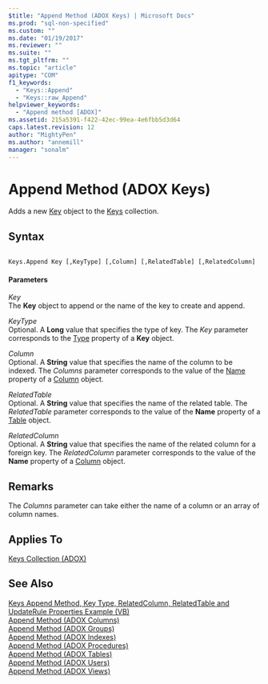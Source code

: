 ```yaml
---
$title: "Append Method (ADOX Keys) | Microsoft Docs"
ms.prod: "sql-non-specified"
ms.custom: ""
ms.date: "01/19/2017"
ms.reviewer: ""
ms.suite: ""
ms.tgt_pltfrm: ""
ms.topic: "article"
apitype: "COM"
f1_keywords: 
  - "Keys::Append"
  - "Keys::raw_Append"
helpviewer_keywords: 
  - "Append method [ADOX]"
ms.assetid: 215a5391-f422-42ec-99ea-4e6fbb5d3d64
caps.latest.revision: 12
author: "MightyPen"
ms.author: "annemill"
manager: "sonalm"
---
```

# Append Method (ADOX Keys)
Adds a new [Key](../../../ado/reference/adox-api/key-object-adox.md) object to the [Keys](../../../ado/reference/adox-api/keys-collection-adox.md) collection.  
  
## Syntax  
  
```  
  
Keys.Append Key [,KeyType] [,Column] [,RelatedTable] [,RelatedColumn]  
```  
  
#### Parameters  
 *Key*  
 The **Key** object to append or the name of the key to create and append.  
  
 *KeyType*  
 Optional. A **Long** value that specifies the type of key. The *Key* parameter corresponds to the [Type](../../../ado/reference/adox-api/type-property-key-adox.md) property of a **Key** object.  
  
 *Column*  
 Optional. A **String** value that specifies the name of the column to be indexed. The *Columns* parameter corresponds to the value of the [Name](../../../ado/reference/adox-api/name-property-adox.md) property of a [Column](../../../ado/reference/adox-api/column-object-adox.md) object.  
  
 *RelatedTable*  
 Optional. A **String** value that specifies the name of the related table. The *RelatedTable* parameter corresponds to the value of the **Name** property of a [Table](../../../ado/reference/adox-api/table-object-adox.md) object.  
  
 *RelatedColumn*  
 Optional. A **String** value that specifies the name of the related column for a foreign key. The *RelatedColumn* parameter corresponds to the value of the **Name** property of a [Column](../../../ado/reference/adox-api/column-object-adox.md) object.  
  
## Remarks  
 The *Columns* parameter can take either the name of a column or an array of column names.  
  
## Applies To  
 [Keys Collection (ADOX)](../../../ado/reference/adox-api/keys-collection-adox.md)  
  
## See Also  
 [Keys Append Method, Key Type, RelatedColumn, RelatedTable and UpdateRule Properties Example (VB)](../../../ado/reference/adox-api/keys-append-method-key-type-relatedcolumn-relatedtable-example-vb.md)   
 [Append Method (ADOX Columns)](../../../ado/reference/adox-api/append-method-adox-columns.md)   
 [Append Method (ADOX Groups)](../../../ado/reference/adox-api/append-method-adox-groups.md)   
 [Append Method (ADOX Indexes)](../../../ado/reference/adox-api/append-method-adox-indexes.md)   
 [Append Method (ADOX Procedures)](../../../ado/reference/adox-api/append-method-adox-procedures.md)   
 [Append Method (ADOX Tables)](../../../ado/reference/adox-api/append-method-adox-tables.md)   
 [Append Method (ADOX Users)](../../../ado/reference/adox-api/append-method-adox-users.md)   
 [Append Method (ADOX Views)](../../../ado/reference/adox-api/append-method-adox-views.md)